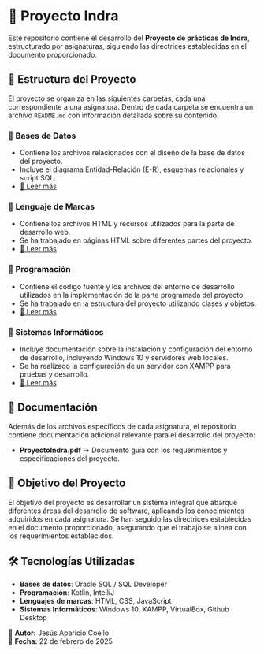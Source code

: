 # 📌 Proyecto Indra

Este repositorio contiene el desarrollo del **Proyecto de prácticas de Indra**, estructurado por asignaturas, siguiendo las directrices establecidas en el documento proporcionado.

## 📂 Estructura del Proyecto

El proyecto se organiza en las siguientes carpetas, cada una correspondiente a una asignatura. Dentro de cada carpeta se encuentra un archivo `README.md` con información detallada sobre su contenido.

### 📁 Bases de Datos
- Contiene los archivos relacionados con el diseño de la base de datos del proyecto.
- Incluye el diagrama Entidad-Relación (E-R), esquemas relacionales y script SQL.
- [🔗 Leer más](BasesDeDatos)

### 📁 Lenguaje de Marcas
- Contiene los archivos HTML y recursos utilizados para la parte de desarrollo web.
- Se ha trabajado en páginas HTML sobre diferentes partes del proyecto.
- [🔗 Leer más](LenguajeDeMarcas)

### 📁 Programación
- Contiene el código fuente y los archivos del entorno de desarrollo utilizados en la implementación de la parte programada del proyecto.
- Se ha trabajado en la estructura del proyecto utilizando clases y objetos.
- [🔗 Leer más](Programacion/practicasIndra)

### 📁 Sistemas Informáticos
- Incluye documentación sobre la instalación y configuración del entorno de desarrollo, incluyendo Windows 10 y servidores web locales.
- Se ha realizado la configuración de un servidor con XAMPP para pruebas y desarrollo.
- [🔗 Leer más](SistemasInformaticos)

## 📖 Documentación

Además de los archivos específicos de cada asignatura, el repositorio contiene documentación adicional relevante para el desarrollo del proyecto:
- **ProyectoIndra.pdf** → Documento guía con los requerimientos y especificaciones del proyecto.

## 🚀 Objetivo del Proyecto

El objetivo del proyecto es desarrollar un sistema integral que abarque diferentes áreas del desarrollo de software, aplicando los conocimientos adquiridos en cada asignatura. Se han seguido las directrices establecidas en el documento proporcionado, asegurando que el trabajo se alinea con los requerimientos establecidos.

## 🛠 Tecnologías Utilizadas
- **Bases de datos**: Oracle SQL / SQL Developer
- **Programación**: Kotlin, IntelliJ
- **Lenguajes de marcas**: HTML, CSS, JavaScript
- **Sistemas Informáticos**: Windows 10, XAMPP, VirtualBox, Github Desktop


📄 **Autor:** Jesús Aparicio Coello  
📅 **Fecha:** 22 de febrero de 2025

